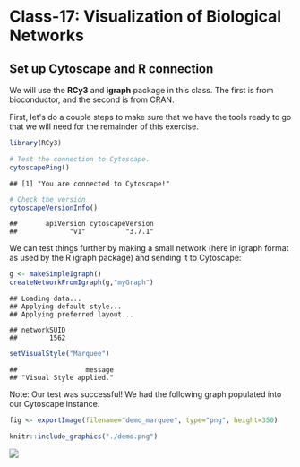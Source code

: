 Class-17: Visualization of Biological Networks
================

Set up Cytoscape and R connection
---------------------------------

We will use the **RCy3** and **igraph** package in this class. The first is from bioconductor, and the second is from CRAN.

First, let's do a couple steps to make sure that we have the tools ready to go that we will need for the remainder of this exercise.

``` r
library(RCy3)

# Test the connection to Cytoscape.
cytoscapePing()
```

    ## [1] "You are connected to Cytoscape!"

``` r
# Check the version
cytoscapeVersionInfo()
```

    ##       apiVersion cytoscapeVersion 
    ##             "v1"          "3.7.1"

We can test things further by making a small network (here in igraph format as used by the R igraph package) and sending it to Cytoscape:

``` r
g <- makeSimpleIgraph()
createNetworkFromIgraph(g,"myGraph")
```

    ## Loading data...
    ## Applying default style...
    ## Applying preferred layout...

    ## networkSUID 
    ##        1562

``` r
setVisualStyle("Marquee")
```

    ##                 message 
    ## "Visual Style applied."

Note: Our test was successful! We had the following graph populated into our Cytoscape instance.

``` r
fig <- exportImage(filename="demo_marquee", type="png", height=350)

knitr::include_graphics("./demo.png")
```

![](./demo.png)
